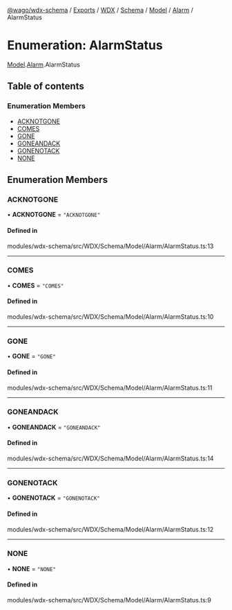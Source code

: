 [@wago/wdx-schema](../README.md) / [Exports](../modules.md) / [WDX](../modules/WDX.md) / [Schema](../modules/WDX.Schema.md) / [Model](../modules/WDX.Schema.Model.md) / [Alarm](../modules/WDX.Schema.Model.Alarm.md) / AlarmStatus

# Enumeration: AlarmStatus

[Model](../modules/WDX.Schema.Model.md).[Alarm](../modules/WDX.Schema.Model.Alarm.md).AlarmStatus

## Table of contents

### Enumeration Members

- [ACKNOTGONE](WDX.Schema.Model.Alarm.AlarmStatus.md#acknotgone)
- [COMES](WDX.Schema.Model.Alarm.AlarmStatus.md#comes)
- [GONE](WDX.Schema.Model.Alarm.AlarmStatus.md#gone)
- [GONEANDACK](WDX.Schema.Model.Alarm.AlarmStatus.md#goneandack)
- [GONENOTACK](WDX.Schema.Model.Alarm.AlarmStatus.md#gonenotack)
- [NONE](WDX.Schema.Model.Alarm.AlarmStatus.md#none)

## Enumeration Members

### ACKNOTGONE

• **ACKNOTGONE** = ``"ACKNOTGONE"``

#### Defined in

modules/wdx-schema/src/WDX/Schema/Model/Alarm/AlarmStatus.ts:13

___

### COMES

• **COMES** = ``"COMES"``

#### Defined in

modules/wdx-schema/src/WDX/Schema/Model/Alarm/AlarmStatus.ts:10

___

### GONE

• **GONE** = ``"GONE"``

#### Defined in

modules/wdx-schema/src/WDX/Schema/Model/Alarm/AlarmStatus.ts:11

___

### GONEANDACK

• **GONEANDACK** = ``"GONEANDACK"``

#### Defined in

modules/wdx-schema/src/WDX/Schema/Model/Alarm/AlarmStatus.ts:14

___

### GONENOTACK

• **GONENOTACK** = ``"GONENOTACK"``

#### Defined in

modules/wdx-schema/src/WDX/Schema/Model/Alarm/AlarmStatus.ts:12

___

### NONE

• **NONE** = ``"NONE"``

#### Defined in

modules/wdx-schema/src/WDX/Schema/Model/Alarm/AlarmStatus.ts:9

